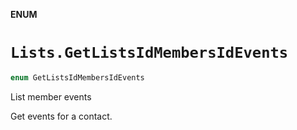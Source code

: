 **ENUM**

# `Lists.GetListsIdMembersIdEvents`

```swift
enum GetListsIdMembersIdEvents
```

List member events

Get events for a contact.
